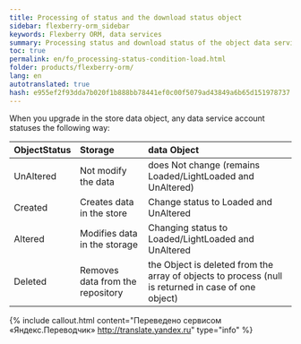 ```yaml
--- 
title: Processing of status and the download status object 
sidebar: flexberry-orm_sidebar 
keywords: Flexberry ORM, data services 
summary: Processing status and download status of the object data services 
toc: true 
permalink: en/fo_processing-status-condition-load.html 
folder: products/flexberry-orm/ 
lang: en 
autotranslated: true 
hash: e955ef2f93dda7b020f1b888bb78441ef0c00f5079ad43849a6b65d151978737 
--- 
```


When you upgrade in the store data object, any data service account statuses the following way: 

| **ObjectStatus**| **Storage**| **data Object**| 
|:----------------|:----------------|:----------------| 
| UnAltered| Not modify the data| does Not change (remains Loaded/LightLoaded and UnAltered)| 
| Created| Creates data in the store| Change status to Loaded and UnAltered| 
| Altered| Modifies data in the storage| Changing status to Loaded/LightLoaded and UnAltered| 
| Deleted| Removes data from the repository| the Object is deleted from the array of objects to process (null is returned in case of one object)|


{% include callout.html content="Переведено сервисом «Яндекс.Переводчик» <http://translate.yandex.ru>" type="info" %}
